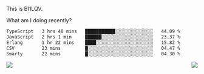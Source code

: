 This is BI1LQV.

What am I doing recently?

<!--START_SECTION:waka-->

```txt
TypeScript   3 hrs 48 mins   ███████████░░░░░░░░░░░░░░   44.09 %
JavaScript   2 hrs 1 min     ██████░░░░░░░░░░░░░░░░░░░   23.37 %
Erlang       1 hr 22 mins    ████░░░░░░░░░░░░░░░░░░░░░   15.82 %
CSV          23 mins         █░░░░░░░░░░░░░░░░░░░░░░░░   04.47 %
Smarty       22 mins         █░░░░░░░░░░░░░░░░░░░░░░░░   04.30 %
```

<!--END_SECTION:waka-->
<img align="right" src="https://github-readme-stats.vercel.app/api?username=bi1lqv&show_icons=true&count_private=true">

<img src="https://metrics.lecoq.io/bi1lqv?template=classic&base.activity=0&base.community=0&base.repositories=0&base.metadata=0&isocalendar=1&base=header%2C%20activity%2C%20community%2C%20repositories%2C%20metadata&base.indepth=false&base.hireable=false&isocalendar=false&isocalendar.duration=full-year&config.timezone=Asia%2FShanghai">
